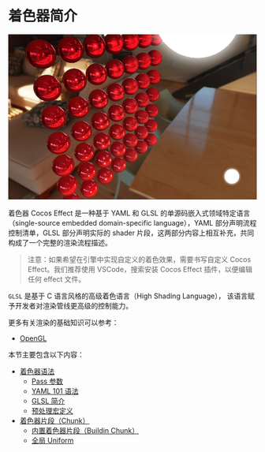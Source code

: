 #  着色器简介

![](img/effect-show.png)

着色器 Cocos Effect 是一种基于 YAML 和 GLSL 的单源码嵌入式领域特定语言（single-source embedded domain-specific language），YAML 部分声明流程控制清单，GLSL 部分声明实际的 shader 片段，这两部分内容上相互补充，共同构成了一个完整的渲染流程描述。

>注意：如果希望在引擎中实现自定义的着色效果，需要书写自定义 Cocos Effect。我们推荐使用 VSCode，搜索安装 Cocos Effect 插件，以便编辑任何 effect 文件。

`GLSL` 是基于 C 语言风格的高级着色语言（High Shading Language）， 该语言赋予开发者对渲染管线更高级的控制能力。

更多有关渲染的基础知识可以参考：

- [OpenGL](https://learnopengl-cn.github.io/)

本节主要包含以下内容：

- [着色器语法](effect-framework.md)
  - [Pass 参数](pass-parameter-list.md)
  - [YAML 101 语法](yaml-101.md)
  - [GLSL 简介](glsl.md)
  - [预处理宏定义](macros.md)  
- [着色器片段（Chunk）](effect-chunk-index.md)
    - [内置着色器片段（Buildin Chunk）](effect-buildin-chunk.md)         
    - [全局 Uniform](uniform.md)  